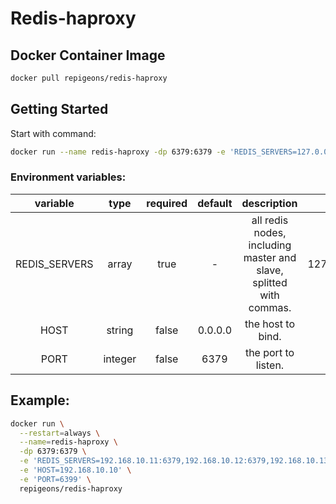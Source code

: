 # Redis-haproxy

## Docker Container Image

```bash
docker pull repigeons/redis-haproxy
```

## Getting Started

Start with command:

```bash
docker run --name redis-haproxy -dp 6379:6379 -e 'REDIS_SERVERS=127.0.0.1:6380,127.0.0.1:6381,127.0.0.1:6382' repigeons/redis-haproxy
```

### Environment variables:

|variable     |type   |required|default|description|example|
|:-----------:|:-----:|:------:|:-----:|:---------:|:-----:|
|REDIS_SERVERS|array  |true    | -     |all redis nodes, including master and slave, splitted with commas.|127.0.0.1:6380,127.0.0.1:6381,127.0.0.1:6382|
|HOST         |string |false   |0.0.0.0|the host to bind.|127.0.0.1|
|PORT         |integer|false   |6379   |the port to listen.|6379|

## Example:

```bash
docker run \
  --restart=always \
  --name=redis-haproxy \
  -dp 6379:6379 \
  -e 'REDIS_SERVERS=192.168.10.11:6379,192.168.10.12:6379,192.168.10.13:6379' \
  -e 'HOST=192.168.10.10' \
  -e 'PORT=6399' \
  repigeons/redis-haproxy
```
